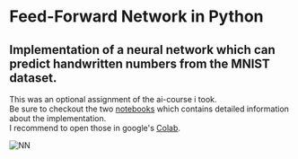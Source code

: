 # Feed-Forward Network in Python
## Implementation of a neural network which can predict handwritten numbers from the MNIST dataset.
This was an optional assignment of the ai-course i took. <br>
Be sure to checkout the two <a href="Neural_network.ipynb">notebooks</a> which contains detailed information about the implementation. <br>
I recommend to open those in google's <a href="https://colab.research.google.com/">Colab</a>.


![NN](https://user-images.githubusercontent.com/73897941/173586908-0863463c-2fd9-4360-9fbd-57bc31342205.gif)
